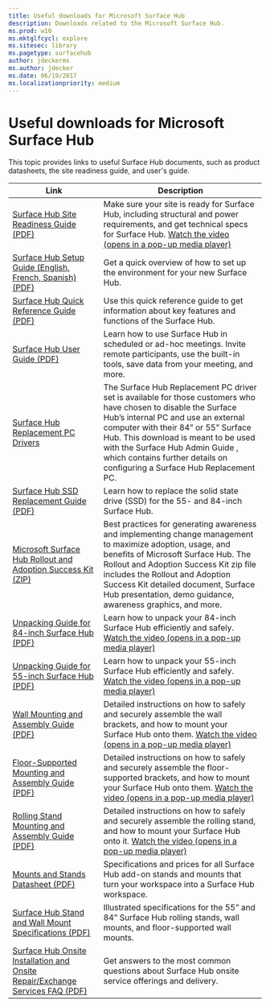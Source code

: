 ```yaml
---
title: Useful downloads for Microsoft Surface Hub
description: Downloads related to the Microsoft Surface Hub.
ms.prod: w10
ms.mktglfcycl: explore
ms.sitesec: library
ms.pagetype: surfacehub
author: jdeckerms
ms.author: jdecker
ms.date: 06/19/2017
ms.localizationpriority: medium
---
```


# Useful downloads for Microsoft Surface Hub

This topic provides links to useful Surface Hub documents, such as product datasheets, the site readiness guide, and user's guide.

| Link | Description |
| --- | --- |
| [Surface Hub Site Readiness Guide (PDF)](https://www.microsoft.com/surface/support/surface-hub/surface-hub-site-readiness-guide)  | Make sure your site is ready for Surface Hub, including structural and power requirements, and get technical specs for Surface Hub. [Watch the video (opens in a pop-up media player)](http://compass.xbox.com/assets/27/aa/27aa7dd7-7cb7-40ea-9bd6-c7de0795f68c.mov?n=04.07.16_installation_video_01_site_readiness.mov)  |
| [Surface Hub Setup Guide (English, French, Spanish) (PDF)](https://www.microsoft.com/surface/support/surface-hub/surface-hub-setup-guide) | Get a quick overview of how to set up the environment for your new Surface Hub. |
| [Surface Hub Quick Reference Guide (PDF)](https://www.microsoft.com/surface/support/surface-hub/surface-hub-quick-reference-guide)  | Use this quick reference guide to get information about key features and functions of the Surface Hub. |
| [Surface Hub User Guide (PDF)](http://download.microsoft.com/download/3/6/B/36B6331E-0C63-4E71-A05D-EE88D05081F8/surface-hub-user-guide-en-us.pdf) | Learn how to use Surface Hub in scheduled or ad-hoc meetings. Invite remote participants, use the built-in tools, save data from your meeting, and more. |
| [Surface Hub Replacement PC Drivers](https://www.microsoft.com/download/details.aspx?id=52210) | The Surface Hub Replacement PC driver set is available for those customers who have chosen to disable the Surface Hub’s internal PC and use an external computer with their 84” or 55” Surface Hub. This download is meant to be used with the Surface Hub Admin Guide , which contains further details on configuring a Surface Hub Replacement PC.  |
| [Surface Hub SSD Replacement Guide (PDF)](https://www.microsoft.com/surface/en-us/support/surfacehubssd) | Learn how to replace the solid state drive (SSD) for the 55- and 84-inch Surface Hub. |
| [Microsoft Surface Hub Rollout and Adoption Success Kit (ZIP)](http://download.microsoft.com/download/F/A/3/FA3ADEA4-4966-456B-8BDE-0A594FD52C6C/Surface%20Hub%20RASK.zip) | Best practices for generating awareness and implementing change management to maximize adoption, usage, and benefits of Microsoft Surface Hub. The Rollout and Adoption Success Kit zip file includes the Rollout and Adoption Success Kit detailed document, Surface Hub presentation, demo guidance, awareness graphics, and more. |
| [Unpacking Guide for 84-inch Surface Hub (PDF)](https://www.microsoft.com/surface/support/surface-hub/surface-hub-unpacking-guide-84) | Learn how to unpack your 84-inch Surface Hub efficiently and safely. [Watch the video (opens in a pop-up media player)](http://compass.xbox.com/assets/75/2b/752b73dc-6e9d-4692-8ba1-0f9fc03bff6b.mov?n=04.07.16_installation_video_03_unpacking_84.mov) |
| [Unpacking Guide for 55-inch Surface Hub (PDF)](https://www.microsoft.com/surface/support/surface-hub/surface-hub-unpacking-guide-55) | Learn how to unpack your 55-inch Surface Hub efficiently and safely. [Watch the video (opens in a pop-up media player)](http://compass.xbox.com/assets/a9/d6/a9d6b4d7-d33f-4e8b-be92-28f7fc2c06d7.mov?n=04.07.16_installation_video_02_unpacking_55.mov) |
| [Wall Mounting and Assembly Guide (PDF)](https://www.microsoft.com/surface/support/surface-hub/surface-hub-wall-mounting-assembly-guide) | Detailed instructions on how to safely and securely assemble the wall brackets, and how to mount your Surface Hub onto them. [Watch the video (opens in a pop-up media player)](http://compass.xbox.com/assets/bf/4d/bf4d6f06-370c-45ee-88e6-c409873914e8.mov?n=04.07.16_installation_video_05_wall_mount.mov) |
| [Floor-Supported Mounting and Assembly Guide (PDF)](https://www.microsoft.com/surface/support/surface-hub/surface-hub-floor-supported-mounting-assembly-guide) | Detailed instructions on how to safely and securely assemble the floor-supported brackets, and how to mount your Surface Hub onto them. [Watch the video (opens in a pop-up media player)](http://compass.xbox.com/assets/ed/de/edde468a-e1d4-4ce8-8b61-c4527dd25c81.mov?n=04.07.16_installation_video_06_floor_support_mount.mov) |
| [Rolling Stand Mounting and Assembly Guide (PDF)](https://www.microsoft.com/surface/support/surface-hub/surface-hub-rolling-stand-mounting-assembly-guide) | Detailed instructions on how to safely and securely assemble the rolling stand, and how to mount your Surface Hub onto it. [Watch the video (opens in a pop-up media player)](http://compass.xbox.com/assets/1f/94/1f949613-3e4a-41e3-ad60-fe8aa7134115.mov?n=04.07.16_installation_video_04_rolling_stand_mount.mov) |
| [Mounts and Stands Datasheet (PDF)](https://www.microsoft.com/surface/support/surface-hub/surface-hub-mounts-and-stands-datasheet) | Specifications and prices for all Surface Hub add-on stands and mounts that turn your workspace into a Surface Hub workspace. |
| [Surface Hub Stand and Wall Mount Specifications (PDF)](https://www.microsoft.com/surface/support/surface-hub/surface-hub-stand-and-wall-mount-specs) | Illustrated specifications for the 55” and 84” Surface Hub rolling stands, wall mounts, and floor-supported wall mounts. |
| [Surface Hub Onsite Installation and Onsite Repair/Exchange Services FAQ (PDF)](https://www.microsoft.com/surface/en-us/support/surface-hub/onsite-installation-repair-faq) | Get answers to the most common questions about Surface Hub onsite service offerings and delivery. |



 